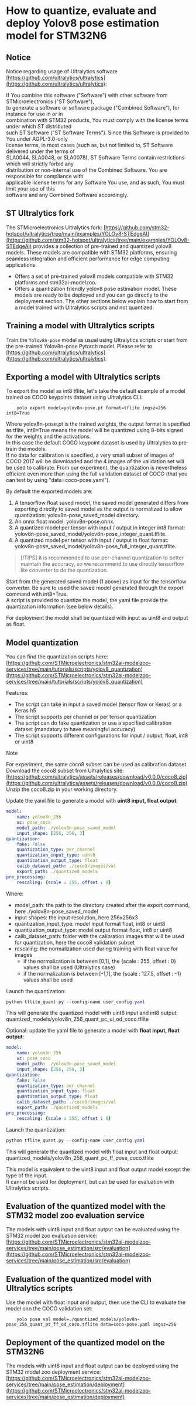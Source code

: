 # How to quantize, evaluate and deploy Yolov8 pose estimation model for STM32N6

## Notice

Notice regarding usage of Ultralytics software [https://github.com/ultralytics/ultralytics](https://github.com/ultralytics/ultralytics):

If You combine this software ("Software") with other software from STMicroelectronics ("ST Software"),  
to generate a software or software package ("Combined Software"), for instance for use in or in  
combination with STM32 products, You must comply with the license terms under which ST distributed   
such ST Software ("ST Software Terms"). Since this Software is provided to You under AGPL-3.0-only  
license terms, in most cases (such as, but not limited to, ST Software delivered under the terms of   
SLA0044, SLA0048, or SLA0078), ST Software Terms contain restrictions which will strictly forbid any   
distribution or non-internal use of the Combined Software. You are responsible for compliance with  
applicable license terms for any Software You use, and as such, You must limit your use of this  
software and any Combined Software accordingly.

## ST Ultralytics fork 

The STMicroelectronics Ultralytics fork: [https://github.com/stm32-hotspot/ultralytics/tree/main/examples/YOLOv8-STEdgeAI](https://github.com/stm32-hotspot/ultralytics/tree/main/examples/YOLOv8-STEdgeAI) provides a collection of pre-trained and quantized yolov8 models. These models are compatible with STM32 platforms, ensuring seamless integration and efficient performance for edge computing applications.
- Offers a set of pre-trained yolov8 models compatible with STM32 platforms and stm32ai-modelzoo.
- Offers a quantization friendly yolov8 pose estimation model.
These models are ready to be deployed and you can go directly to the deployment section.
The other sections below explain how to start from a model trained with Ultralytics scripts and not quantized.

## Training a model with Ultralytics scripts

Train the `Yolov8n-pose` model as usual using Ultralytics scripts or start from the pre-trained Yolov8n-pose Pytorch model.
Please refer to [https://github.com/ultralytics/ultralytics](https://github.com/ultralytics/ultralytics).


## Exporting a model with Ultralytics scripts

To export the model as int8 tflite, let's take the default example of a model trained on COCO keypoints dataset using Ultralytics CLI:

```
	yolo export model=yolov8n-pose.pt format=tflite imgsz=256  int8=True
```

Where yolov8n-pose.pt is the trained weights, the output format is specified as tflite, int8=True means the model will be quantized using 8-bits signed for the weights and the activations.  
In this case the default COCO keypoint dataset is used by Ultralytics to pre-train the models.  
If no data for calibration is specified, a very small subset of images of COCO 2017 will be downloaded and the 4 images of the validation set will be used to calibrate.
From our experiment, the quantization is nevertheless efficient even more than using the full validation dataset of COCO (that you can test by using "data=coco-pose.yaml").


By default the exported models are:
1. A tensorflow float saved model, the saved model generated differs from exporting directly to saved model as the output is normalized to allow quantization: yolov8n-pose_saved_model directory.
2. An onnx float model: yolov8n-pose.onnx.
3. A quantized model per tensor with input / output in integer int8 format: yolov8n-pose_saved_model/yolov8n-pose_integer_quant.tflite.
4. A quantized model per tensor with input / output in float format: yolov8n-pose_saved_model/yolov8n-pose_full_integer_quant.tflite.

> [!TIPS] It is recommended to use per-channel quantization to better maintain the accuracy, so we recommend to use directly tensorflow lite converter to do the quantization.

Start from the generated saved model (1 above) as input for the tensorflow converter. Be sure to used the saved model generated through the export command with int8=True.  
A script is provided to quantize the model, the yaml file provide the quantization information (see below details).

For deployment the model shall be quantized with input as uint8 and output as float.


## Model quantization

You can find the quantization scripts here:  
[https://github.com/STMicroelectronics/stm32ai-modelzoo-services/tree/main/tutorials/scripts/yolov8_quantization](https://github.com/STMicroelectronics/stm32ai-modelzoo-services/tree/main/tutorials/scripts/yolov8_quantization)

Features:
* The script can take in input a saved model (tensor flow or Keras) or a Keras h5
* The script supports per channel or per tensor quantization
* The script can do fake quantization or use a specified calibration dataset (mandatory to have meaningful accuracy)
* The script supports different configurations for input / output, float, int8 or uint8

> [!NOTE]
> For experiment, the same coco8 subset can be used as calibration dataset.  
> Download the coco8 subset from Ultralytics site: [https://github.com/ultralytics/assets/releases/download/v0.0.0/coco8.zip](https://github.com/ultralytics/assets/releases/download/v0.0.0/coco8.zip)
> Unzip the coco8.zip in your working directory.

Update the yaml file to generate a model with **uint8 input, float output**:

```yaml
model:
    name: yolov8n_256
    uc: pose_coco
    model_path: ./yolov8n-pose_saved_model
    input_shape: [256, 256, 3]
quantization:
    fake: False
    quantization_type: per_channel
    quantization_input_type: uint8
    quantization_output_type: float
    calib_dataset_path: ./coco8/images/val
    export_path: ./quantized_models
pre_processing:
  	rescaling: {scale : 255, offset : 0}
```

Where:
* model_path: the path to the directory created after the export command, here ./yolov8n-pose_saved_model
* input shapes: the input resolution, here 256x256x3
* quantization_input_type: model input format float, int8 or uint8
* quantization_output_type: model output format float, int8 or uint8
* calib_dataset_path: folder with the calibration images that will be used for quantization, here the coco8 validation subset
* rescaling: the normalization used during training with float value for images
  * if the normalization is between [0,1], the {scale : 255, offset : 0} values shall be used (Ultralytics case)
  * if the normalization is between [-1,1], the {scale : 127.5, offset : -1} values shall be used

Launch the quantization:
```powershell
python tflite_quant.py --config-name user_config.yaml
```

This will generate the quantized model with uint8 input and int8 output:  
quantized_models/yolov8n_256_quant_pc_ui_od_coco.tflite


Optional: update the yaml file to generate a model with **float input, float output**:

```yaml
model:
    name: yolov8n_256
    uc: pose_coco
    model_path: ./yolov8n-pose_saved_model
    input_shape: [256, 256, 3]
quantization:
    fake: False
    quantization_type: per_channel
    quantization_input_type: float
    quantization_output_type: float
    calib_dataset_path: ./coco8/images/val
    export_path: ./quantized_models
pre_processing:
  	rescaling: {scale : 255, offset : 0}
```

Launch the quantization:
```powershell
python tflite_quant.py --config-name user_config.yaml
```

This will generate the quantized model with float input and float output:  
quantized_models/yolov8n_256_quant_pc_ff_pose_coco.tflite

This model is equivalent to the uint8 input and float output model except the type of the input.  
It cannot be used for deployment, but can be used for evaluation with Ultralytics scripts.


## Evaluation of the quantized model with the STM32 model zoo evaluation service

The models with uint8 input and float output can be evaluated using the STM32 model zoo evaluation service:
[https://github.com/STMicroelectronics/stm32ai-modelzoo-services/tree/main/pose_estimation/src/evaluation](https://github.com/STMicroelectronics/stm32ai-modelzoo-services/tree/main/pose_estimation/src/evaluation)

## Evaluation of the quantized model with Ultralytics scripts

Use the model with float input and output, then use the CLI to evaluate the model onn the COCO validation set:

```
	yolo pose val model=./quantized_models/yolov8n-pose_256_quant_pt_ff_od_coco.tflite data=coco-pose.yaml imgsz=256
```

## Deployment of the quantized model on the STM32N6

The models with uint8 input and float output can be deployed using the STM32 model zoo deployment service:
[https://github.com/STMicroelectronics/stm32ai-modelzoo-services/tree/main/pose_estimation/deployment](https://github.com/STMicroelectronics/stm32ai-modelzoo-services/tree/main/pose_estimation/deployment)
